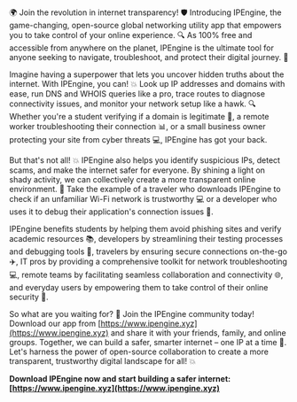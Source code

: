 🌍 Join the revolution in internet transparency! 🛡️ Introducing IPEngine, the game-changing, open-source global networking utility app that empowers you to take control of your online experience. 🔍 As 100% free and accessible from anywhere on the planet, IPEngine is the ultimate tool for anyone seeking to navigate, troubleshoot, and protect their digital journey. 📡

Imagine having a superpower that lets you uncover hidden truths about the internet. With IPEngine, you can! 💥 Look up IP addresses and domains with ease, run DNS and WHOIS queries like a pro, trace routes to diagnose connectivity issues, and monitor your network setup like a hawk. 🔍 Whether you're a student verifying if a domain is legitimate 👀, a remote worker troubleshooting their connection 📊, or a small business owner protecting your site from cyber threats 💻, IPEngine has got your back.

But that's not all! 💥 IPEngine also helps you identify suspicious IPs, detect scams, and make the internet safer for everyone. By shining a light on shady activity, we can collectively create a more transparent online environment. 🌟 Take the example of a traveler who downloads IPEngine to check if an unfamiliar Wi-Fi network is trustworthy 💻 or a developer who uses it to debug their application's connection issues 🚀.

IPEngine benefits students by helping them avoid phishing sites and verify academic resources 📚, developers by streamlining their testing processes and debugging tools 🔧, travelers by ensuring secure connections on-the-go ✈️, IT pros by providing a comprehensive toolkit for network troubleshooting 💻, remote teams by facilitating seamless collaboration and connectivity 🌐, and everyday users by empowering them to take control of their online security 💪.

So what are you waiting for? 🎉 Join the IPEngine community today! Download our app from [https://www.ipengine.xyz](https://www.ipengine.xyz) and share it with your friends, family, and online groups. Together, we can build a safer, smarter internet – one IP at a time 🔗. Let's harness the power of open-source collaboration to create a more transparent, trustworthy digital landscape for all! 💥

**Download IPEngine now and start building a safer internet: [https://www.ipengine.xyz](https://www.ipengine.xyz)**